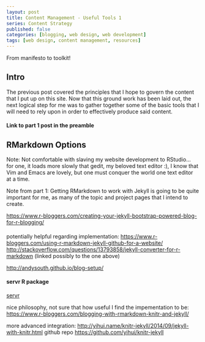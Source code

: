 ```yaml
---
layout: post
title: Content Management - Useful Tools 1
series: Content Strategy
published: false
categories: [blogging, web design, web development]
tags: [web design, content management, resources]
---
```


From manifesto to toolkit!

## Intro
The previous post covered the principles that I hope to govern the content that I put up on this site. Now that this ground work has been laid out, the next logical step for me was to gather together some of the basic tools that I will need to rely upon in order to effectively produce said content.

#### Link to part 1 post in the preamble

## RMarkdown Options


Note: Not comfortable with slaving my website development to RStudio... for one, it loads more slowly that gedit, my beloved text editor :), I know that Vim and Emacs are lovely, but one must conquer the world one text editor at a time.


Note from part 1: Getting RMarkdown to work with Jekyll is going to be quite important for me, as many of the topic and project pages that I intend to create. 

https://www.r-bloggers.com/creating-your-jekyll-bootstrap-powered-blog-for-r-blogging/

####
potentially helpful regarding implementation: https://www.r-bloggers.com/using-r-markdown-jekyll-github-for-a-website/
http://stackoverflow.com/questions/13793858/jekyll-converter-for-r-markdown (linked possibly to the one above)

http://andysouth.github.io/blog-setup/

#### servr R package

[servr](https://github.com/yihui/servr)

nice philosophy, not sure that how useful I find the impementation to be: https://www.r-bloggers.com/blogging-with-rmarkdown-knitr-and-jekyll/

more advanced integration: http://yihui.name/knitr-jekyll/2014/09/jekyll-with-knitr.html github repo https://github.com/yihui/knitr-jekyll





